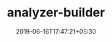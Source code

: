 ---
title: "analyzer-builder"
date: 2019-06-16T17:47:21+05:30
type: "organisations"
org_name: "exercism"
repo_desc: "A script for building analysis docker containers on demand"
repo_link: https://github.com/exercism/analyzer-builder
---